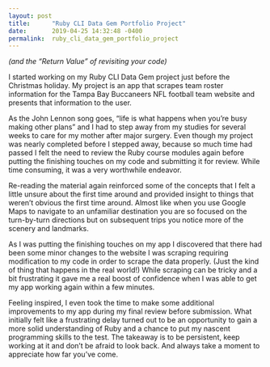 ```yaml
---
layout: post
title:      "Ruby CLI Data Gem Portfolio Project"
date:       2019-04-25 14:32:48 -0400
permalink:  ruby_cli_data_gem_portfolio_project
---
```


*(and the “Return Value” of revisiting your code)*


I started working on my Ruby CLI Data Gem project just before the Christmas holiday.  My project is an app that scrapes team roster information for the Tampa Bay Buccaneers NFL football team website and presents that information to the user.  

As the John Lennon song goes, “life is what happens when you’re busy making other plans” and I had to step away from my studies for several weeks to care for my mother after major surgery.   Even though my project was nearly completed before I stepped away, because so much time had passed I felt the need to review the Ruby course modules again before putting the finishing touches on my code and submitting it for review.   While time consuming, it was a very worthwhile endeavor.  

Re-reading the material again reinforced some of the concepts that I felt a little unsure about the first time around and provided insight to things that weren’t obvious the first time around.  Almost like when you use Google Maps to navigate to an unfamiliar destination you are so focused on the turn-by-turn directions but on subsequent trips you notice more of the scenery and landmarks.

As I was putting the finishing touches on my app I discovered that there had been some minor changes to the website I was scraping requiring modification to my code in order to scrape the data properly.  (Just the kind of thing that happens in the real world!)  While scraping can be tricky and a bit frustrating it gave me a real boost of confidence when I was able to get my app working again within a few minutes. 

Feeling inspired, I even took the time to make some additional improvements to my app during my final review before submission.  What initially felt like a frustrating delay turned out to be an opportunity to gain a more solid understanding of Ruby and a chance to put my nascent programming skills to the test.  The takeaway is to be persistent, keep working at it and don’t be afraid to look back.  And always take a moment to appreciate how far you’ve come.

